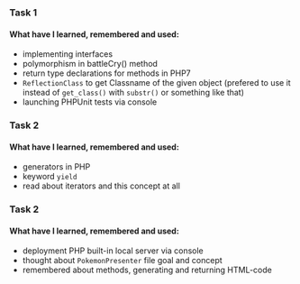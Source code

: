 ### Task 1
#### What have I learned, remembered and used:
- implementing interfaces
- polymorphism in battleCry() method
- return type declarations for methods in PHP7
- `ReflectionClass` to get Classname of the given object (prefered to use it instead of `get_class()` with `substr()` or something like that)
- launching PHPUnit tests via console 

### Task 2
#### What have I learned, remembered and used:
- generators in PHP
- keyword `yield`
- read about iterators and this concept at all

### Task 2
#### What have I learned, remembered and used:
- deployment PHP built-in local server via console
- thought about `PokemonPresenter` file goal and concept
- remembered about methods, generating and returning HTML-code 
